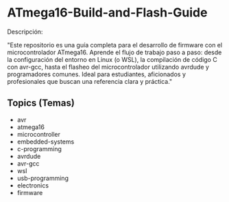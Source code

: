 # ATmega16-Build-and-Flash-Guide
Descripción:

"Este repositorio es una guía completa para el desarrollo de firmware con el microcontrolador ATmega16. Aprende el flujo de trabajo paso a paso: desde la configuración del entorno en Linux (o WSL), la compilación de código C con avr-gcc, hasta el flasheo del microcontrolador utilizando avrdude y programadores comunes. Ideal para estudiantes, aficionados y profesionales que buscan una referencia clara y práctica."

## Topics (Temas) 
* avr
* atmega16
* microcontroller
* embedded-systems
* c-programming
* avrdude
* avr-gcc
* wsl
* usb-programming
* electronics
* firmware
